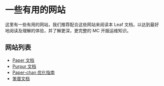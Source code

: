 # 一些有用的网站

这里有一些有用的网站，我们推荐配合这些网站来阅读本 Leaf 文档，以达到最好地阅读及理解的体验，并了解更深，更完整的 MC 开服运维知识。

## 网站列表

- [Paper 文档](https://docs.papermc.io/paper)
- [Purpur 文档](https://purpurmc.org/docs/purpur/)
- [Paper-chan 优化指南](https://paper-chan.moe/paper-optimization/)
- [笨蛋文档](https://nitwikit.8aka.org/)
